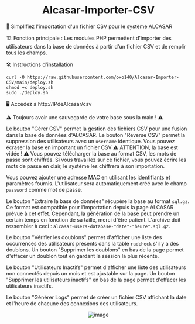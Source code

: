 <div align="center">

# Alcasar-Importer-CSV

</div>

🧰 Simplifiez l'importation d'un fichier CSV pour le système ALCASAR

🏗️ Fonction principale : Les modules PHP permettent d'importer des utilisateurs dans la base de données à partir d'un fichier CSV et de remplir tous les champs.

🛠️ Instructions d'installation

```
curl -O https://raw.githubusercontent.com/oxo140/Alcasar-Importer-CSV/main/deploy.sh
chmod +x deploy.sh
sudo ./deploy.sh
```

🖥️ Accédez à http://IPdeAlcasar/csv

⚠️ Toujours avoir une sauvegarde de votre base sous la main ! ⚠️

Le bouton "Gérer CSV" permet la gestion des fichiers CSV pour une fusion dans la base de données d'ALCASAR. Le bouton "Reverse CSV" permet la suppression des utilisateurs avec un `username` identique. Vous pouvez écraser la base en important un fichier CSV ⚠️ ATTENTION, la base est vidée ! ⚠️ Vous pouvez télécharger la base au format CSV, les mots de passe sont chiffrés. Si vous travaillez sur ce fichier, vous pouvez écrire les mots de passe en clair, le système les chiffrera à son importation.

Vous pouvez ajouter une adresse MAC en utilisant les identifiants et paramètres fournis. L'utilisateur sera automatiquement créé avec le champ `password` comme mot de passe.

Le bouton "Extraire la base de données" récupère la base au format `sql.gz`. Ce format est compatible pour l'importation depuis la page ALCASAR prévue à cet effet. Cependant, la génération de la base peut prendre un certain temps en fonction de sa taille, merci d'être patient. L'archive doit ressembler à ceci : `alcasar-users-database-"date"-"heure".sql.gz`.

Le bouton "Vérifier les doublons" permet d'afficher une liste des occurrences des utilisateurs présents dans la table `radcheck` s'il y a des doublons. Un bouton "Supprimer les doublons" en bas de la page permet d'effacer un doublon tout en gardant la session la plus récente.

Le bouton "Utilisateurs Inactifs" permet d'afficher une liste des utilisateurs non connectés depuis un mois et est ajustable sur la page. Un bouton "Supprimer les utilisateurs inactifs" en bas de la page permet d'effacer les utilisateurs inactifs.

Le bouton "Générer Logs" permet de créer un fichier CSV affichant la date et l'heure de chacune des connexions des utilisateurs.

<div align="center">

![image](https://github.com/user-attachments/assets/758ac6fd-12a2-4364-9ccc-d452d4aaf847)

</div>
